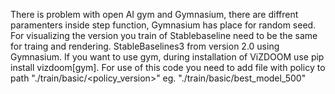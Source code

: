 There is problem with open AI gym and Gymnasium, there are diffrent paramenters inside step function, Gymnasium has place for random seed. For visualizing the version you train of Stablebaseline need to be the same for traing and rendering. StableBaselines3 from version 2.0 using Gymnasium. If you want to use gym, during installation of ViZDOOM use pip install vizdoom[gym]. For use of this code you need to add file with policy to path "./train/basic/<policy_version>" eg. "./train/basic/best_model_500"

